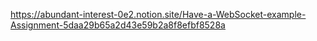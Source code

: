 https://abundant-interest-0e2.notion.site/Have-a-WebSocket-example-Assignment-5daa29b65a2d43e59b2a8f8efbf8528a
